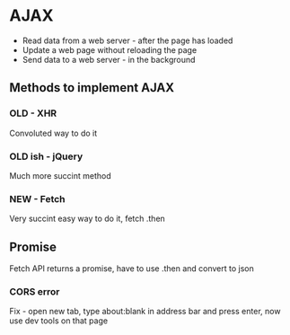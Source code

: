 # AJAX

- Read data from a web server - after the page has loaded
- Update a web page without reloading the page
- Send data to a web server - in the background

## Methods to implement AJAX

### OLD - XHR

Convoluted way to do it

### OLD ish - jQuery

Much more succint method

### NEW - Fetch

Very succint easy way to do it, fetch .then

## Promise

Fetch API returns a promise, have to use .then and convert to json

### CORS error

Fix - open new tab, type about:blank in address bar and press enter, now use dev tools on that page
